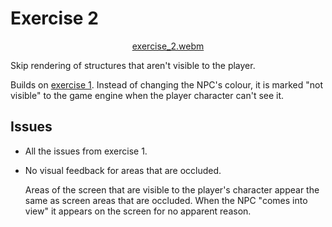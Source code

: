 # Exercise 2

<div align="center">

<!-- ../videos/exercise_2 -->
[exercise_2.webm](https://github.com/LightAndLight/boxybox/assets/2536121/361a4215-707f-43b0-acf6-57c931f4b43a)

</div>

Skip rendering of structures that aren't visible to the player.

Builds on [exercise 1](../exercise-1/index.md).
Instead of changing the NPC's colour, it is marked "not visible" to the game engine when the player
character can't see it.

## Issues

* All the issues from exercise 1.

* No visual feedback for areas that are occluded.

  Areas of the screen that are visible to the player's character appear the same as screen areas
  that are occluded.
  When the NPC "comes into view" it appears on the screen for no apparent reason.
